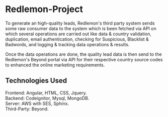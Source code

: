 # Redlemon-Project

To generate an high-quality leads, Redlemon's third party system sends some raw consumer data to the system which is been fetched via API on which several operations are carried out like data & country validation, duplication, email authentication, checking for Suspicious, Blacklist & Badwords, and logging & tracking data operations & results.

Once the data operations are done, the quality lead data is then send to the Redlemon's Beyond portal via API for their respective country source codes to enhanced the online marketing requirements.

## Technologies Used
Frontend: Angular, HTML, CSS, Jquery.  
Backend: Codeignitor, Mysql, MongoDB.  
Server: AWS with SES, Sphinx.  
Third-Party: Beyond.    

